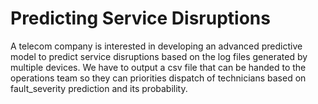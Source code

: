 # Predicting Service Disruptions
A telecom company is interested in developing an advanced predictive model to predict service disruptions based on the log files generated by multiple devices. We have to output a csv file that can be handed to the operations team so they can priorities dispatch of technicians based on fault_severity prediction and its probability.
